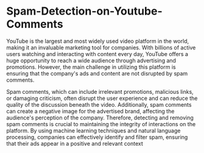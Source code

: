 # Spam-Detection-on-Youtube-Comments

YouTube is the largest and most widely used video platform in the world, making it an invaluable marketing tool for companies. With billions of active users watching and interacting with content every day, YouTube offers a huge opportunity to reach a wide audience through advertising and promotions. However, the main challenge in utilizing this platform is ensuring that the company's ads and content are not disrupted by spam comments.

Spam comments, which can include irrelevant promotions, malicious links, or damaging criticism, often disrupt the user experience and can reduce the quality of the discussion beneath the video. Additionally, spam comments can create a negative image for the advertised brand, affecting the audience's perception of the company. Therefore, detecting and removing spam comments is crucial to maintaining the integrity of interactions on the platform. By using machine learning techniques and natural language processing, companies can effectively identify and filter spam, ensuring that their ads appear in a positive and relevant context
